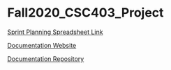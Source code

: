 # Fall2020_CSC403_Project

[Sprint Planning Spreadsheet Link](
https://docs.google.com/spreadsheets/d/1GzQstlgXm6m5HMJf4LhcsFIQ4RywcgLOGv2dTBg9hO0/edit?usp=sharing)

[Documentation Website](https://teamsubway-csc403-readthedocs.readthedocs.io/en/latest/)

[Documentation Repository](https://github.com/ChrispyPeaches/CSC403-ReadTheDocs/tree/main)
